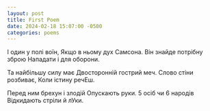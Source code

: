```yaml
---
layout: post
title: First Poem
date: 2024-02-18 15:07:00 -0500
categories: poems
---
```


І один у полі воїн,
Якщо в ньому дух Самсона.
Він знайде потрібну зброю
Нападати і для оборони.

Та найбільшу силу має
Двосторонній гострий меч.
Слово стіни розбиває,
Коли істину речЕш.

Перед ним брехун і злодій
Опускають руки.
5 осіб чи 6 народів
Відкидають стріли й лУки.